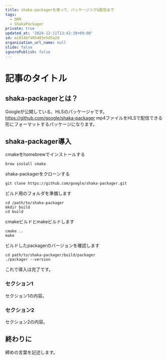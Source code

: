 ```yaml
---
title: shaka-packagerを使って、パッケージング&配信まで
tags:
  - DRM
  - ShakaPackager
private: true
updated_at: '2024-12-11T13:42:38+09:00'
id: ec014bfd05483e5d5a2d
organization_url_name: null
slide: false
ignorePublish: false
---
```


# 記事のタイトル

## shaka-packagerとは？
Googleが公開している、HLSのパッケージャです。
https://github.com/google/shaka-packager
mp4ファイルをHLSで配信できる形にフォーマットするパッケージになります。

## shaka-packager導入
cmakeをhomebrewでインストールする

```
brew install cmake
```
shaka-packagerをクローンする
```
git clone https://github.com/google/shaka-packager.git
```
ビルド用のフォルダを準備します
```
cd /path/to/shaka-packager
mkdir build
cd build
```
cmakeビルドとmakeビルドします
```
cmake ..
make
```
ビルドしたpackagerのバージョンを確認します
```
cd path/to/shaka-packager/build/packager
./packager --version
```
これで導入は完了です。



### セクション1
セクション1の内容。

### セクション2
セクション2の内容。

## 終わりに
締めの言葉を記述します。
